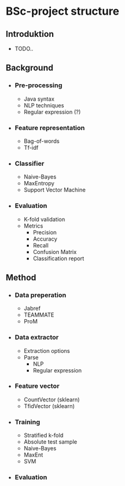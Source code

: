 





# BSc-project structure

## Introduktion
* TODO..

## Background
* ### Pre-processing
    * Java syntax
    * NLP techniques
    * Regular expression (?)
* ### Feature representation
    * Bag-of-words
	* Tf-idf
* ### Classifier
	* Naive-Bayes
	* MaxEntropy
	* Support Vector Machine
* ### Evaluation
	* K-fold validation
	* Metrics
		* Precision
		* Accuracy
		* Recall
		* Confusion Matrix
		* Classification report

## Method
* ### Data preperation
	* Jabref
	* TEAMMATE
	* ProM
* ### Data extractor
	* Extraction options
	* Parse
	    * NLP
		* Regular expression
* ### Feature vector
	* CountVector (sklearn)
	* TfidVector (sklearn)
* ### Training
	* Stratified k-fold
	* Absolute test sample
	* Naive-Bayes
	* MaxEnt
	* SVM
* ### Evaluation



	